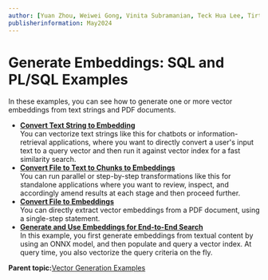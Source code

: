 ```yaml
---
author: [Yuan Zhou, Weiwei Gong, Vinita Subramanian, Teck Hua Lee, Tirthankar Lahiri, Shasank Chavan, Sebastian DeLaHoz, Roger Ford, Rohan Aggarwal, Mark Hornick, Malavika S P, Harichandan Roy, George Krupka, Doug Hood, Dinesh Das, David Jiang, Boriana Milenova, Bonnie Xia, Aurosish Mishra, Angela Amor, Agnivo Saha, Aleksandra Czarlinska, Ramya P, Usha Krishnamurthy, Tulika Das, Suresh Rajan, Sarika Surampudi, Sarah Hirschfeld, Prakash Jashnani, Jody Glover, Jessica True, Mamata Basapur, Maitreyee Chaliha, Gunjan Jain, Frederick Kush, Douglas Williams, Binika Kumar, Jean-Francois Verrier]
publisherinformation: May2024
---
```


# Generate Embeddings: SQL and PL/SQL Examples

In these examples, you can see how to generate one or more vector embeddings from text strings and PDF documents.

-   **[Convert Text String to Embedding](GUID-1F9E9C73-6118-427E-8FB7-D4EBCCECC6D0.md)**  
You can vectorize text strings like this for chatbots or information-retrieval applications, where you want to directly convert a user's input text to a query vector and then run it against vector index for a fast similarity search.
-   **[Convert File to Text to Chunks to Embeddings](GUID-10D0A76C-2DAE-42BE-A332-3EEF6D91D701.md)**  
You can run parallel or step-by-step transformations like this for standalone applications where you want to review, inspect, and accordingly amend results at each stage and then proceed further.
-   **[Convert File to Embeddings](GUID-04C88292-0A04-44F6-8FB4-DDCA5CE38856.md)**  
You can directly extract vector embeddings from a PDF document, using a single-step statement.
-   **[Generate and Use Embeddings for End-to-End Search](GUID-68EA9930-1623-4D27-ACE2-5F0760A3930D.md)**  
In this example, you first generate embeddings from textual content by using an ONNX model, and then populate and query a vector index. At query time, you also vectorize the query criteria on the fly.

**Parent topic:**[Vector Generation Examples](GUID-843E4921-A390-41F8-8ED0-91D7B67007B6.md)

